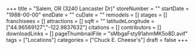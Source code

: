 +++
title = "Salem, OR (3240 Lancaster Dr)"
storeNumber = ""
startDate = "1988-00-00"
endDate = ""
cuDate = ""
remodels = []
stages = []
franchisees = []
attractions = []
sqft = ""
latitudeLongitude = ["44.96569127","-122.9837632"]
citations = []
contributors = []
downloadLinks = []
pageThumbnailFile = "sMbgaFsty91ahmMK5o8D.avif"
tags = ["Locations"]
categories = ["Chuck E. Cheese's"]
draft = false
+++
